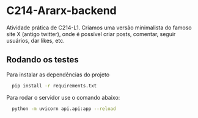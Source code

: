# C214-Ararx-backend
Atividade prática de C214-L1. Criamos uma versão minimalista do famoso site X (antigo twitter), onde é possível criar posts, comentar, seguir usuários, dar likes, etc.

## Rodando os testes
Para instalar as dependências do projeto
```bash
  pip install -r requirements.txt
```
Para rodar o servidor use o comando abaixo:
```bash
  python -m uvicorn api.api:app --reload
```
